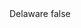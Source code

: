 <?xml version="1.0" encoding="UTF-8"?>
<CustomMetadata xmlns="http://soap.sforce.com/2006/04/metadata">
    <label>Delaware</label>
    <protected>false</protected>
</CustomMetadata>
